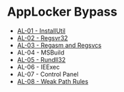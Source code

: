 # AppLocker Bypass

* [AL-01 - InstallUtil](https://pentestlab.blog/2017/05/08/applocker-bypass-installutil/)
* [AL-02 - Regsvr32](https://pentestlab.blog/2017/05/11/applocker-bypass-regsvr32/)
* [AL-03 - Regasm and Regsvcs](https://pentestlab.blog/2017/05/19/applocker-bypass-regasm-and-regsvcs/)
* AL-04 - MSBuild
* [AL-05 - Rundll32](https://pentestlab.blog/2017/05/23/applocker-bypass-rundll32/)
* AL-06 - IEExec
* AL-07 - Control Panel
* [AL-08 - Weak Path Rules](https://pentestlab.blog/2017/05/22/applocker-bypass-weak-path-rules/)
